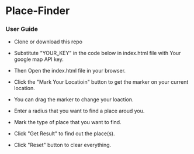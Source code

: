 # Place-Finder
### User Guide
- Clone or download this repo
- Substitute "YOUR_KEY" in the code below in index.html file with Your google map API key.

  <script async defer src="https://maps.googleapis.com/maps/api/js?key=YOUR_KEY&callback=initMap"
  type="text/javascript"></script>
- Then Open the index.html file in your browser.
- Click the "Mark Your Locatioin" button to get the marker on your current location.
- You can drag the marker to change your loaction.
- Enter a radius that you want to find a place aroud you.
- Mark the type of place that you want to find.
- Click "Get Result" to find out the place(s).
- Click "Reset" button to clear everything.
